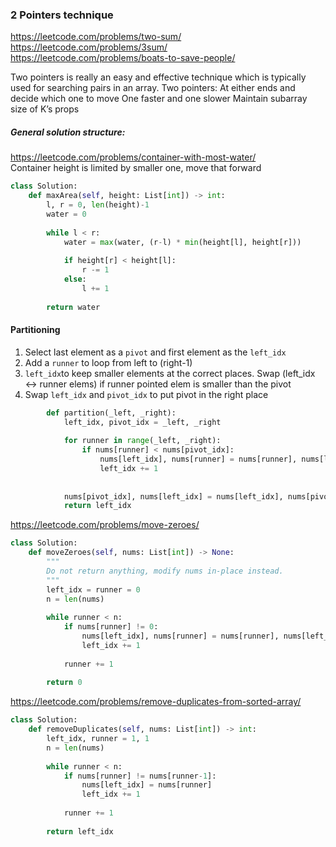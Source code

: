 ### 2 Pointers technique

https://leetcode.com/problems/two-sum/<br />
https://leetcode.com/problems/3sum/ <br/>
https://leetcode.com/problems/boats-to-save-people/

Two pointers is really an easy and effective technique which is typically used for searching pairs in an array.
 Two pointers:
At either ends and decide which one to move
One faster and one slower
Maintain subarray size of K’s props

##### General solution structure: <br />
https://leetcode.com/problems/container-with-most-water/ <br />
Container height is limited by smaller one, move that forward
```py
class Solution:
    def maxArea(self, height: List[int]) -> int:
        l, r = 0, len(height)-1
        water = 0
        
        while l < r:
            water = max(water, (r-l) * min(height[l], height[r]))
            
            if height[r] < height[l]:
                r -= 1
            else:
                l += 1
        
        return water
```
#### Partitioning

1. Select last element as a `pivot` and first element as the `left_idx`
2. Add a `runner` to loop from left to (right-1)
3. `left_idx`to keep smaller elements at the correct places. Swap (left_idx <-> runner elems) if runner pointed elem is smaller than the pivot
4. Swap `left_idx` and `pivot_idx` to put pivot in the right place
```py
        def partition(_left, _right):
            left_idx, pivot_idx = _left, _right
            
            for runner in range(_left, _right):
                if nums[runner] < nums[pivot_idx]:
                    nums[left_idx], nums[runner] = nums[runner], nums[left_idx]
                    left_idx += 1
                
            
            nums[pivot_idx], nums[left_idx] = nums[left_idx], nums[pivot_idx]
            return left_idx
```

https://leetcode.com/problems/move-zeroes/
```py
class Solution:
    def moveZeroes(self, nums: List[int]) -> None:
        """
        Do not return anything, modify nums in-place instead.
        """
        left_idx = runner = 0
        n = len(nums)
        
        while runner < n:
            if nums[runner] != 0:
                nums[left_idx], nums[runner] = nums[runner], nums[left_idx]
                left_idx += 1
            
            runner += 1
        
        return 0
```
https://leetcode.com/problems/remove-duplicates-from-sorted-array/
```py
class Solution:
    def removeDuplicates(self, nums: List[int]) -> int:
        left_idx, runner = 1, 1
        n = len(nums)
        
        while runner < n:
            if nums[runner] != nums[runner-1]:
                nums[left_idx] = nums[runner]
                left_idx += 1
            
            runner += 1
        
        return left_idx
```
